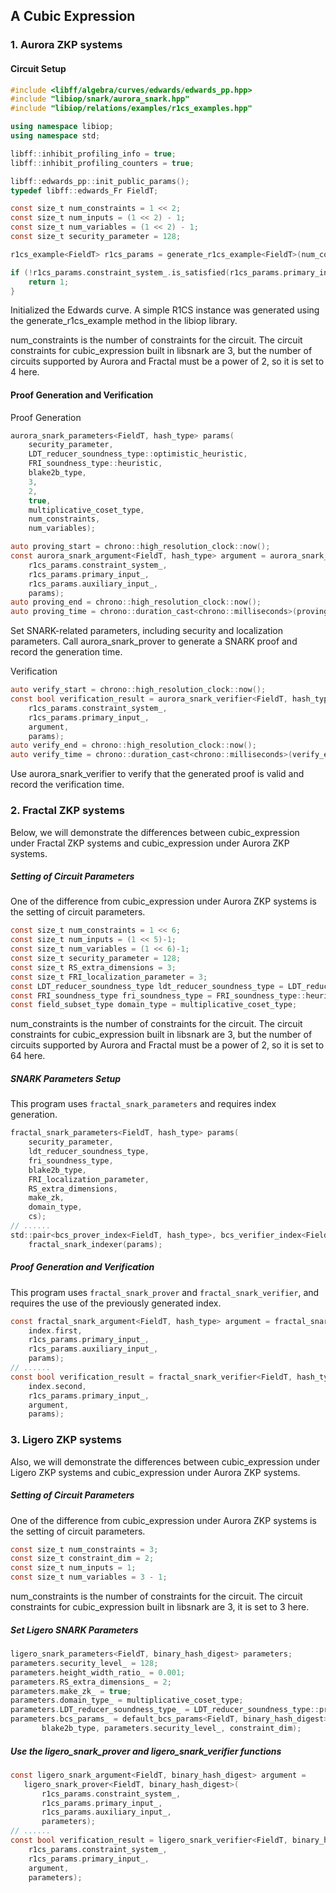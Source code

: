 ## A Cubic Expression

### 1. Aurora ZKP systems

#### Circuit Setup

```Objective-C++
#include <libff/algebra/curves/edwards/edwards_pp.hpp>
#include "libiop/snark/aurora_snark.hpp"
#include "libiop/relations/examples/r1cs_examples.hpp"

using namespace libiop;
using namespace std;

libff::inhibit_profiling_info = true;
libff::inhibit_profiling_counters = true;

libff::edwards_pp::init_public_params();
typedef libff::edwards_Fr FieldT;

const size_t num_constraints = 1 << 2;
const size_t num_inputs = (1 << 2) - 1;
const size_t num_variables = (1 << 2) - 1;
const size_t security_parameter = 128;

r1cs_example<FieldT> r1cs_params = generate_r1cs_example<FieldT>(num_constraints, num_inputs, num_variables);

if (!r1cs_params.constraint_system_.is_satisfied(r1cs_params.primary_input_, r1cs_params.auxiliary_input_)) {
    return 1;  
}
```

Initialized the Edwards curve.
A simple R1CS instance was generated using the generate_r1cs_example method in the libiop library.

num_constraints is the number of constraints for the circuit. The circuit constraints for cubic_expression built in libsnark are 3, but the number of circuits supported by Aurora and Fractal must be a power of 2, so it is set to 4 here.

#### Proof Generation and Verification

Proof Generation

```Objective-C++
aurora_snark_parameters<FieldT, hash_type> params(
    security_parameter, 
    LDT_reducer_soundness_type::optimistic_heuristic,
    FRI_soundness_type::heuristic,
    blake2b_type,
    3, 
    2, 
    true, 
    multiplicative_coset_type,
    num_constraints,
    num_variables);

auto proving_start = chrono::high_resolution_clock::now();
const aurora_snark_argument<FieldT, hash_type> argument = aurora_snark_prover<FieldT>(
    r1cs_params.constraint_system_,
    r1cs_params.primary_input_,
    r1cs_params.auxiliary_input_,
    params);
auto proving_end = chrono::high_resolution_clock::now();
auto proving_time = chrono::duration_cast<chrono::milliseconds>(proving_end - proving_start).count();
```

Set SNARK-related parameters, including security and localization parameters.
Call aurora_snark_prover to generate a SNARK proof and record the generation time.

Verification

```Objective-C++
auto verify_start = chrono::high_resolution_clock::now();
const bool verification_result = aurora_snark_verifier<FieldT, hash_type>(
    r1cs_params.constraint_system_,
    r1cs_params.primary_input_,
    argument,
    params);
auto verify_end = chrono::high_resolution_clock::now();
auto verify_time = chrono::duration_cast<chrono::milliseconds>(verify_end - verify_start).count();
```

Use aurora_snark_verifier to verify that the generated proof is valid and record the verification time.

### 2. Fractal ZKP systems

Below, we will demonstrate the differences between cubic_expression under Fractal ZKP systems and cubic_expression under Aurora ZKP systems.

##### Setting of Circuit Parameters

One of the difference from cubic_expression under Aurora ZKP systems is the setting of circuit parameters.

```Objective-C++
const size_t num_constraints = 1 << 6;  
const size_t num_inputs = (1 << 5)-1;    
const size_t num_variables = (1 << 6)-1;   
const size_t security_parameter = 128;
const size_t RS_extra_dimensions = 3;
const size_t FRI_localization_parameter = 3;
const LDT_reducer_soundness_type ldt_reducer_soundness_type = LDT_reducer_soundness_type::optimistic_heuristic;
const FRI_soundness_type fri_soundness_type = FRI_soundness_type::heuristic;
const field_subset_type domain_type = multiplicative_coset_type;
```

num_constraints is the number of constraints for the circuit. The circuit constraints for cubic_expression built in libsnark are 3, but the number of circuits supported by Aurora and Fractal must be a power of 2, so it is set to 64 here.

##### SNARK Parameters Setup

This program uses `fractal_snark_parameters` and requires index generation.

```Objective-C++
fractal_snark_parameters<FieldT, hash_type> params(
    security_parameter,
    ldt_reducer_soundness_type,
    fri_soundness_type,
    blake2b_type,
    FRI_localization_parameter,
    RS_extra_dimensions,
    make_zk,
    domain_type,
    cs);
// ......
std::pair<bcs_prover_index<FieldT, hash_type>, bcs_verifier_index<FieldT, hash_type>> index =
    fractal_snark_indexer(params);
```

##### Proof Generation and Verification

This program uses `fractal_snark_prover` and `fractal_snark_verifier`, and requires the use of the previously generated index.

```Objective-C++
const fractal_snark_argument<FieldT, hash_type> argument = fractal_snark_prover<FieldT, hash_type>(
    index.first,
    r1cs_params.primary_input_,
    r1cs_params.auxiliary_input_,
    params);
// ......
const bool verification_result = fractal_snark_verifier<FieldT, hash_type>(
    index.second,
    r1cs_params.primary_input_,
    argument,
    params);
```

### 3. Ligero ZKP systems

Also, we will demonstrate the differences between cubic_expression under Ligero ZKP systems and cubic_expression under Aurora ZKP systems.

##### Setting of Circuit Parameters

One of the difference from cubic_expression under Aurora ZKP systems is the setting of circuit parameters.

```Objective-C++
const size_t num_constraints = 3;
const size_t constraint_dim = 2;
const size_t num_inputs = 1;
const size_t num_variables = 3 - 1;
```

num_constraints is the number of constraints for the circuit. The circuit constraints for cubic_expression built in libsnark are 3, it is set to 3 here.

##### Set Ligero SNARK Parameters

```Objective-C++
ligero_snark_parameters<FieldT, binary_hash_digest> parameters;
parameters.security_level_ = 128;
parameters.height_width_ratio_ = 0.001;
parameters.RS_extra_dimensions_ = 2;
parameters.make_zk_ = true;
parameters.domain_type_ = multiplicative_coset_type;
parameters.LDT_reducer_soundness_type_ = LDT_reducer_soundness_type::proven;
parameters.bcs_params_ = default_bcs_params<FieldT, binary_hash_digest>(
       blake2b_type, parameters.security_level_, constraint_dim);
```

##### Use the ligero_snark_prover and ligero_snark_verifier functions

```Objective-C++
const ligero_snark_argument<FieldT, binary_hash_digest> argument = 
   ligero_snark_prover<FieldT, binary_hash_digest>(
       r1cs_params.constraint_system_,
       r1cs_params.primary_input_,
       r1cs_params.auxiliary_input_,
       parameters);
// ......
const bool verification_result = ligero_snark_verifier<FieldT, binary_hash_digest>(
    r1cs_params.constraint_system_,
    r1cs_params.primary_input_,
    argument,
    parameters);
```

